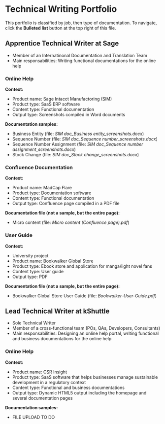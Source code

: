 # Technical Writing Portfolio
This portfolio is classified by job, then type of documentation. To navigate, click the **Bulleted list** button at the top right of this file.

## Apprentice Technical Writer at Sage
- Member of an Internatinonal Documentation and Translation Team
- Main responsabilities: Writing functional documentations for the online help
### Online Help
**Context:**
- Product name: Sage Intacct Manufactoring (SIM)
- Product type: SaaS ERP software
- Content type: Functional documentation
- Output type: Screenshots compiled in Word documents

**Documentation samples:**
- Business Entity (file: *SIM doc_Business entity_screenshots.docx*)
- Sequence Number (file: *SIM doc_Sequence number_screenshots.docx*)
- Sequence Number Assignment (file: *SIM doc_Sequence number assignment_screenshots.docx*) 
- Stock Change (file: *SIM doc_Stock change_screenshots.docx*)
### Confluence Documentation
**Context:**
- Product name: MadCap Flare
- Product type: Documentation software
- Content type: Functional documentation
- Output type: Confluence page compiled in a PDF file

**Documentation file (not a sample, but the entire page):**
- Micro content (file: *Micro content (Confluence page).pdf*)
### User Guide
**Context:**
- University project
- Product name: Bookwalker Global Store
- Product type: Ebook store and application for manga/light novel fans
- Content type: User guide
- Output type: PDF

**Documentation file (not a sample, but the entire page):**
- Bookwalker Global Store User Guide (file: *Bookwalker-User-Guide.pdf*)
## Lead Technical Writer at kShuttle
- Sole Technical Writer
- Member of a cross-functional team (POs, QAs, Developers, Consultants)
- Main responsabilities: Designing an online help portal, writing functional and business documentations for the online help
### Online Help
**Context:**
- Product name: CSR Insight
- Product type: SaaS software that helps businesses manage sustainable development in a regulatory context
- Content type: Functional and business documentations
- Output type: Dynamic HTML5 output including the homepage and several documentation pages

**Documentation samples:**
- FILE UPLOAD TO DO
